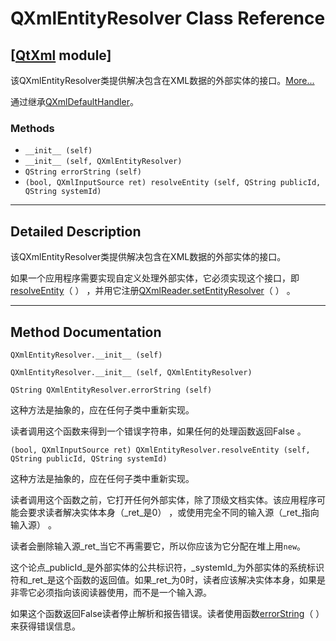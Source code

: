# QXmlEntityResolver Class Reference

## [[QtXml](index.htm) module]

该QXmlEntityResolver类提供解决包含在XML数据的外部实体的接口。[More...](#details)

通过继承[QXmlDefaultHandler](qxmldefaulthandler.html)。

### Methods

*   `__init__ (self)`
*   `__init__ (self, QXmlEntityResolver)`
*   `QString errorString (self)`
*   `(bool, QXmlInputSource ret) resolveEntity (self, QString publicId, QString systemId)`

* * *

## Detailed Description

该QXmlEntityResolver类提供解决包含在XML数据的外部实体的接口。

如果一个应用程序需要实现自定义处理外部实体，它必须实现这个接口，即[resolveEntity](qxmlentityresolver.html#resolveEntity)（ ） ，并用它注册[QXmlReader.setEntityResolver](qxmlreader.html#setEntityResolver)（ ） 。

* * *

## Method Documentation

```
QXmlEntityResolver.__init__ (self)
```

```
QXmlEntityResolver.__init__ (self, QXmlEntityResolver)
```

```
QString QXmlEntityResolver.errorString (self)
```

这种方法是抽象的，应在任何子类中重新实现。

读者调用这个函数来得到一个错误字符串，如果任何的处理函数返回False 。

```
(bool, QXmlInputSource ret) QXmlEntityResolver.resolveEntity (self, QString publicId, QString systemId)
```

这种方法是抽象的，应在任何子类中重新实现。

读者调用这个函数之前，它打开任何外部实体，除了顶级文档实体。该应用程序可能会要求读者解决实体本身（_ret_是0） ，或使用完全不同的输入源（_ret_指向输入源） 。

读者会删除输入源_ret_当它不再需要它，所以你应该为它分配在堆上用`new`。

这个论点_publicId_是外部实体的公共标识符，_systemId_为外部实体的系统标识符和_ret_是这个函数的返回值。如果_ret_为0时，读者应该解决实体本身，如果是非零它必须指向该阅读器使用，而不是一个输入源。

如果这个函数返回False读者停止解析和报告错误。读者使用函数[errorString](qxmlentityresolver.html#errorString)（ ）来获得错误信息。